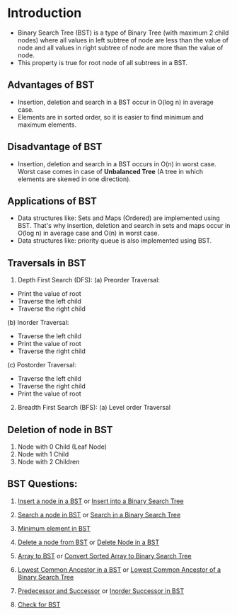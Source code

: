 # Introduction
- Binary Search Tree (BST) is a type of Binary Tree (with maximum 2 child nodes) where all values in left subtree of node are less than the value of node and all values in right subtree of node are more than the value of node.
- This property is true for root node of all subtrees in a BST.

## Advantages of BST
- Insertion, deletion and search in a BST occur in O(log n) in average case.
- Elements are in sorted order, so it is easier to find minimum and maximum elements.

## Disadvantage of BST
- Insertion, deletion and search in a BST occurs in O(n) in worst case. Worst case comes in case of **Unbalanced Tree** (A tree in which elements are skewed in one direction).

## Applications of BST
- Data structures like: Sets and Maps (Ordered) are implemented using BST. That's why insertion, deletion and search in sets and maps occur in O(log n) in average case and O(n) in worst case.
- Data structures like: priority queue is also implemented using BST.

## Traversals in BST
1. Depth First Search (DFS):
(a) Preorder Traversal:
- Print the value of root
- Traverse the left child
- Traverse the right child

(b) Inorder Traversal:
- Traverse the left child
- Print the value of root
- Traverse the right child

(c) Postorder Traversal:
- Traverse the left child
- Traverse the right child
- Print the value of root

2. Breadth First Search (BFS):
(a) Level order Traversal

## Deletion of node in BST
1. Node with 0 Child (Leaf Node)
2. Node with 1 Child
3. Node with 2 Children

## BST Questions:
1. [Insert a node in a BST](https://www.geeksforgeeks.org/problems/insert-a-node-in-a-bst/1?page=1&category=Binary%20Search%20Tree&sortBy=submissions) or [Insert into a Binary Search Tree](https://leetcode.com/problems/insert-into-a-binary-search-tree/description/)

2. [Search a node in BST](https://www.geeksforgeeks.org/problems/search-a-node-in-bst/1?page=1&category=Binary%20Search%20Tree&sortBy=submissions) or [Search in a Binary Search Tree](https://leetcode.com/problems/search-in-a-binary-search-tree/description/)

3. [Minimum element in BST](https://www.geeksforgeeks.org/problems/minimum-element-in-bst/1?page=1&category=Binary%20Search%20Tree&sortBy=difficulty)

4. [Delete a node from BST](https://www.geeksforgeeks.org/problems/delete-a-node-from-bst/1?page=1&category=Binary%20Search%20Tree&sortBy=submissions) or [Delete Node in a BST](https://leetcode.com/problems/delete-node-in-a-bst/description/)

5. [Array to BST](https://www.geeksforgeeks.org/problems/array-to-bst4443/1?page=2&category=Binary%20Search%20Tree&sortBy=submissions) or [Convert Sorted Array to Binary Search Tree](https://leetcode.com/problems/convert-sorted-array-to-binary-search-tree/description/)

6. [Lowest Common Ancestor in a BST](https://www.geeksforgeeks.org/problems/lowest-common-ancestor-in-a-bst/1?page=1&category=Binary%20Search%20Tree&sortBy=submissions) or [Lowest Common Ancestor of a Binary Search Tree](https://leetcode.com/problems/lowest-common-ancestor-of-a-binary-search-tree/description/)

7. [Predecessor and Successor](https://www.geeksforgeeks.org/problems/predecessor-and-successor/1?page=1&category=Binary%20Search%20Tree&sortBy=submissions) or [Inorder Successor in BST](https://leetcode.com/problems/inorder-successor-in-bst)

8. [Check for BST](https://www.geeksforgeeks.org/problems/check-for-bst/1?page=1&category=Binary%20Search%20Tree&sortBy=submissions)